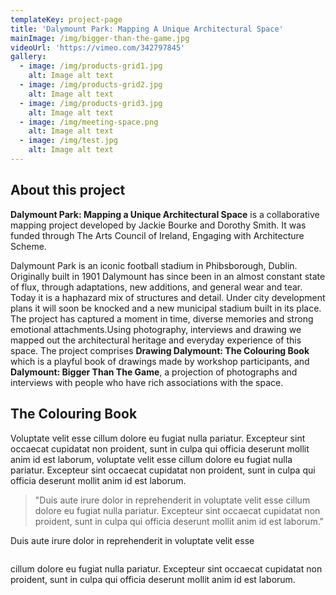 ```yaml
---
templateKey: project-page
title: 'Dalymount Park: Mapping A Unique Architectural Space'
mainImage: /img/bigger-than-the-game.jpg
videoUrl: 'https://vimeo.com/342797845'
gallery:
  - image: /img/products-grid1.jpg
    alt: Image alt text
  - image: /img/products-grid2.jpg
    alt: Image alt text
  - image: /img/products-grid3.jpg
    alt: Image alt text
  - image: /img/meeting-space.png
    alt: Image alt text
  - image: /img/test.jpg
    alt: Image alt text
---
```

## About this project

<!--StartFragment-->

**Dalymount Park: Mapping a Unique Architectural Space** is a collaborative mapping project developed by Jackie Bourke and Dorothy Smith. It was funded through The Arts Council of Ireland, Engaging with Architecture Scheme. 

Dalymount Park is an iconic football stadium in Phibsborough, Dublin. Originally built in 1901 Dalymount has since been in an almost constant state of flux, through adaptations, new additions, and general wear and tear. Today it is a haphazard mix of structures and detail. Under city development plans it will soon be knocked and a new municipal stadium built in its place. The project has captured a moment in time, diverse memories and strong emotional attachments.Using photography, interviews and drawing we mapped out the architectural heritage and everyday experience of this space. The project comprises **Drawing Dalymount: The Colouring Book** which is a playful book of drawings made by workshop participants, and **Dalymount: Bigger Than The Game**, a projection of photographs and interviews with people who have rich associations with the space. 

<!--EndFragment-->

## The Colouring Book

Voluptate velit esse cillum dolore eu fugiat nulla pariatur. Excepteur sint occaecat cupidatat non proident, sunt in culpa qui officia deserunt mollit anim id est laborum, voluptate velit esse cillum dolore eu fugiat nulla pariatur. Excepteur sint occaecat cupidatat non proident, sunt in culpa qui officia deserunt mollit anim id est laborum.

> "Duis aute irure dolor in reprehenderit in voluptate velit esse cillum dolore eu fugiat nulla pariatur. Excepteur sint occaecat cupidatat non proident, sunt in culpa qui officia deserunt mollit anim id est laborum."

Duis aute irure dolor in reprehenderit in voluptate velit esse

```

```

 cillum dolore eu fugiat nulla pariatur. Excepteur sint occaecat cupidatat non proident, sunt in culpa qui officia deserunt mollit anim id est laborum.